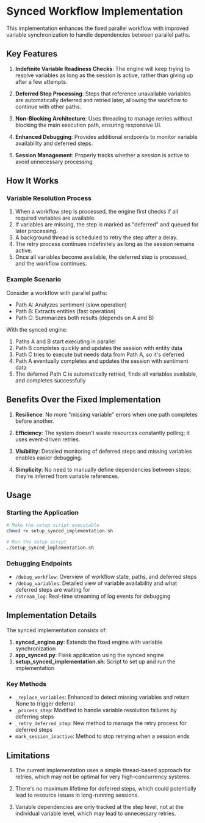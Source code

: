 # Synced Workflow Implementation

This implementation enhances the fixed parallel workflow with improved variable synchronization to handle dependencies between parallel paths.

## Key Features

1. **Indefinite Variable Readiness Checks**: The engine will keep trying to resolve variables as long as the session is active, rather than giving up after a few attempts.

2. **Deferred Step Processing**: Steps that reference unavailable variables are automatically deferred and retried later, allowing the workflow to continue with other paths.

3. **Non-Blocking Architecture**: Uses threading to manage retries without blocking the main execution path, ensuring responsive UI.

4. **Enhanced Debugging**: Provides additional endpoints to monitor variable availability and deferred steps.

5. **Session Management**: Properly tracks whether a session is active to avoid unnecessary processing.

## How It Works

### Variable Resolution Process

1. When a workflow step is processed, the engine first checks if all required variables are available.
2. If variables are missing, the step is marked as "deferred" and queued for later processing.
3. A background thread is scheduled to retry the step after a delay.
4. The retry process continues indefinitely as long as the session remains active.
5. Once all variables become available, the deferred step is processed, and the workflow continues.

### Example Scenario

Consider a workflow with parallel paths:
- Path A: Analyzes sentiment (slow operation)
- Path B: Extracts entities (fast operation)
- Path C: Summarizes both results (depends on A and B)

With the synced engine:
1. Paths A and B start executing in parallel
2. Path B completes quickly and updates the session with entity data
3. Path C tries to execute but needs data from Path A, so it's deferred
4. Path A eventually completes and updates the session with sentiment data
5. The deferred Path C is automatically retried, finds all variables available, and completes successfully

## Benefits Over the Fixed Implementation

1. **Resilience**: No more "missing variable" errors when one path completes before another.

2. **Efficiency**: The system doesn't waste resources constantly polling; it uses event-driven retries.

3. **Visibility**: Detailed monitoring of deferred steps and missing variables enables easier debugging.

4. **Simplicity**: No need to manually define dependencies between steps; they're inferred from variable references.

## Usage

### Starting the Application

```bash
# Make the setup script executable
chmod +x setup_synced_implementation.sh

# Run the setup script
./setup_synced_implementation.sh
```

### Debugging Endpoints

- `/debug_workflow`: Overview of workflow state, paths, and deferred steps
- `/debug_variables`: Detailed view of variable availability and what deferred steps are waiting for
- `/stream_log`: Real-time streaming of log events for debugging

## Implementation Details

The synced implementation consists of:

1. **synced_engine.py**: Extends the fixed engine with variable synchronization
2. **app_synced.py**: Flask application using the synced engine
3. **setup_synced_implementation.sh**: Script to set up and run the implementation

### Key Methods

- `_replace_variables`: Enhanced to detect missing variables and return None to trigger deferral
- `_process_step`: Modified to handle variable resolution failures by deferring steps
- `_retry_deferred_step`: New method to manage the retry process for deferred steps
- `mark_session_inactive`: Method to stop retrying when a session ends

## Limitations

1. The current implementation uses a simple thread-based approach for retries, which may not be optimal for very high-concurrency systems.

2. There's no maximum lifetime for deferred steps, which could potentially lead to resource issues in long-running sessions.

3. Variable dependencies are only tracked at the step level, not at the individual variable level, which may lead to unnecessary retries. 